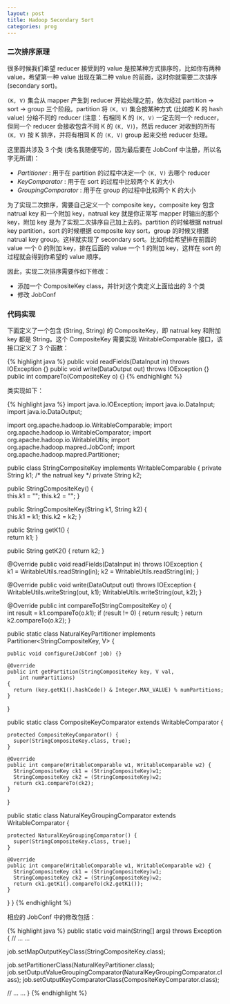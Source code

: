 ```yaml
---
layout: post
title: Hadoop Secondary Sort
categories: prog
---
```


### 二次排序原理

很多时候我们希望 reducer 接受到的 value 是按某种方式排序的，比如你有两种 value，希望第一种 value 出现在第二种 value 的前面，这时你就需要二次排序 (secondary sort)。

``(K, V)`` 集合从 mapper 产生到 reducer 开始处理之前，依次经过 partition &rarr; sort &rarr; group 三个阶段。partition 将 `(K, V)` 集合按某种方式 (比如按 K 的 hash value) 分给不同的 reducer (注意：有相同 K 的 `(K, V)` 一定去同一个 reducer，但同一个 reducer 会接收包含不同 K 的 `(K, V)`)，然后 reducer 对收到的所有 `(K, V)` 按 K 排序，并将有相同 K 的 `(K, V)` group 起来交给 reducer 处理。

这里面共涉及 3 个类 (类名我随便写的，因为最后要在 JobConf 中注册，所以名字无所谓)：

* *Partitioner* : 用于在 partition 的过程中决定一个 `(K, V)` 去哪个 reducer
* *KeyComparator* : 用于在 sort 的过程中比较两个 K 的大小
* *GroupingComparator* : 用于在 group 的过程中比较两个 K 的大小

为了实现二次排序，需要自己定义一个 composite key，composite key 包含 natrual key 和一个附加 key，natrual key 就是你正常写 mapper 时输出的那个 key，附加 key 是为了实现二次排序自己加上去的。partition 的时候根据 natrual key partition，sort 的时候根据 composite key sort，group 的时候又根据 natrual key group。这样就实现了 secondary sort。比如你给希望排在前面的 value 一个 0 的附加 key，排在后面的 value 一个 1 的附加 key，这样在 sort 的过程就会得到你希望的 value 顺序。

因此，实现二次排序需要作如下修改：

* 添加一个 CompositeKey class，并针对这个类定义上面给出的 3 个类
* 修改 JobConf

### 代码实现

下面定义了一个包含 (String, String) 的 CompositeKey，即 natrual key 和附加 key 都是 String。这个 CompositeKey 需要实现 WritableComparable 接口，该接口定义了 3 个函数：

{% highlight java %}
public void readFields(DataInput in) throws IOException {}
public void write(DataOutput out) throws IOException {}
public int compareTo(CompositeKey o) {}
{% endhighlight %}

类实现如下：

{% highlight java %}
import java.io.IOException;
import java.io.DataInput;
import java.io.DataOutput;

import org.apache.hadoop.io.WritableComparable;
import org.apache.hadoop.io.WritableComparator;
import org.apache.hadoop.io.WritableUtils;
import org.apache.hadoop.mapred.JobConf;
import org.apache.hadoop.mapred.Partitioner;

public class StringCompositeKey implements WritableComparable<StringCompositeKey> {
  private String k1; /* the natrual key */
  private String k2;

  public StringCompositeKey()
  {   
    this.k1 = ""; 
    this.k2 = ""; 
  }   

  public StringCompositeKey(String k1, String k2) 
  {   
    this.k1 = k1; 
    this.k2 = k2; 
  }   

  public String getK1()
  {   
    return k1; 
  }

  public String getK2()
  {
    return k2;
  }

  @Override
  public void readFields(DataInput in) throws IOException
  {   
    k1 = WritableUtils.readString(in);
    k2 = WritableUtils.readString(in);
  }

  @Override
  public void write(DataOutput out) throws IOException
  {
    WritableUtils.writeString(out, k1);
    WritableUtils.writeString(out, k2);
  } 

  @Override
  public int compareTo(StringCompositeKey o)
  {   
    int result = k1.compareTo(o.k1);
    if (result != 0) {
      return result;
    }
    return k2.compareTo(o.k2);
  }

  public static class NaturalKeyPartitioner<V>
  implements Partitioner<StringCompositeKey, V> {

    public void configure(JobConf job) {}

    @Override
    public int getPartition(StringCompositeKey key, V val,
        int numPartitions)
    {
      return (key.getK1().hashCode() & Integer.MAX_VALUE) % numPartitions;
    }
  }

  public static class CompositeKeyComparator 
  extends WritableComparator {

    protected CompositeKeyComparator() {
      super(StringCompositeKey.class, true);
    }

    @Override
    public int compare(WritableComparable w1, WritableComparable w2) {
      StringCompositeKey ck1 = (StringCompositeKey)w1;
      StringCompositeKey ck2 = (StringCompositeKey)w2;
      return ck1.compareTo(ck2);
    }
  }

  public static class NaturalKeyGroupingComparator
  extends WritableComparator {

    protected NaturalKeyGroupingComparator() {
      super(StringCompositeKey.class, true);
    }

    @Override
    public int compare(WritableComparable w1, WritableComparable w2) {
      StringCompositeKey ck1 = (StringCompositeKey)w1;
      StringCompositeKey ck2 = (StringCompositeKey)w2;
      return ck1.getK1().compareTo(ck2.getK1());
    }
  }
}
{% endhighlight %}

相应的 JobConf 中的修改包括：

{% highlight java %}
public static void
main(String[] args) throws Exception
{
  // ... ...

  job.setMapOutputKeyClass(StringCompositeKey.class);

  job.setPartitionerClass(NaturalKeyPartitioner.class);
  job.setOutputValueGroupingComparator(NaturalKeyGroupingComparator.class);
  job.setOutputKeyComparatorClass(CompositeKeyComparator.class);

  // ... ...
}
{% endhighlight %}

